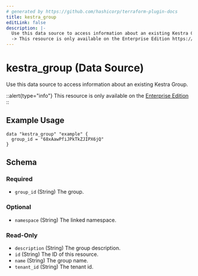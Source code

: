 ```yaml
---
# generated by https://github.com/hashicorp/terraform-plugin-docs
title: kestra_group
editLink: false
description: |-
  Use this data source to access information about an existing Kestra Group.
  -> This resource is only available on the Enterprise Edition https://kestra.io/enterprise
---
```


# kestra_group (Data Source)

Use this data source to access information about an existing Kestra Group.

::alert{type="info"}
This resource is only available on the [Enterprise Edition](https://kestra.io/enterprise)
::

## Example Usage

```hcl
data "kestra_group" "example" {
  group_id = "68xAawPfiJPkTkZJIPX6jQ"
}
```

<!-- schema generated by tfplugindocs -->
## Schema

### Required

- `group_id` (String) The group.

### Optional

- `namespace` (String) The linked namespace.

### Read-Only

- `description` (String) The group description.
- `id` (String) The ID of this resource.
- `name` (String) The group name.
- `tenant_id` (String) The tenant id.
